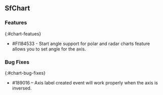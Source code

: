 ## SfChart

### Features

{:#chart-featues}

*  \#FI184533 - Start angle support for polar and radar charts feature allows you to set angle for the axis.

### Bug Fixes

{:#chart-bug-fixes} 

*	\#189016 – Axis label created event will work properly when the axis is inversed.